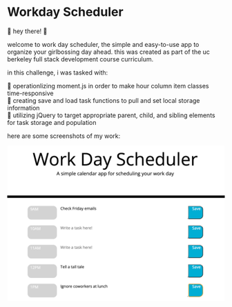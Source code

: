 # Workday Scheduler
🌸 hey there! 🌸 <br />

welcome to work day scheduler, the simple and easy-to-use app to organize your girlbossing day ahead. this was created as part of the uc berkeley full stack development course curriculum. <br />

in this challenge, i was tasked with: <br />

🍓 operationlizing moment.js in order to make hour column item classes time-responsive <br />
🍓 creating save and load task functions to pull and set local storage information <br />
🍓 utilizing jQuery to target appropriate parent, child, and sibling elements for task storage and population <br />

here are some screenshots of my work:

<img src="/assets/images/workday-scheduler-img-1.png">

